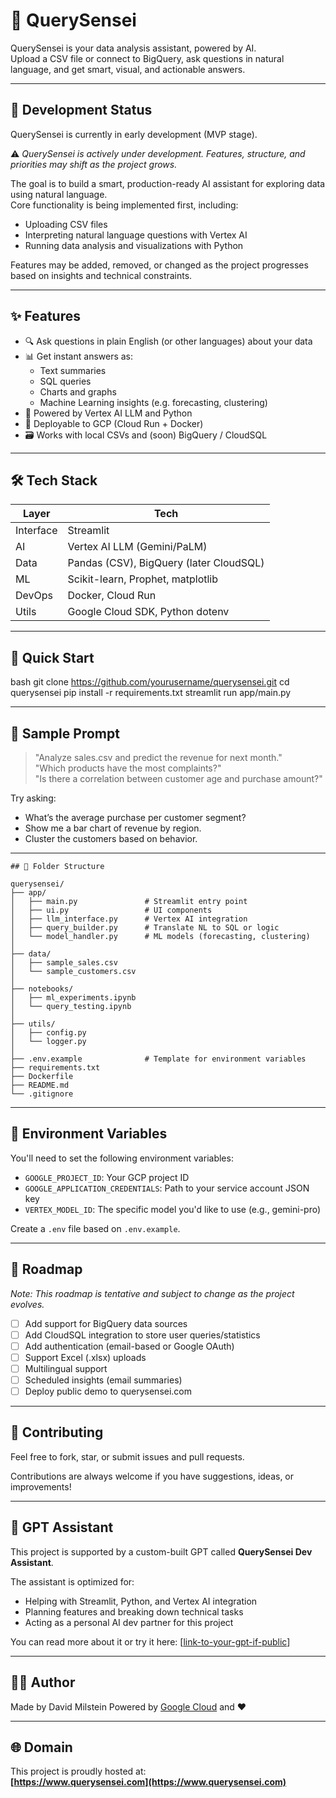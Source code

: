 # 🧠 QuerySensei

QuerySensei is your data analysis assistant, powered by AI.  
Upload a CSV file or connect to BigQuery, ask questions in natural language, and get smart, visual, and actionable answers.

---

## 🚧 Development Status

QuerySensei is currently in early development (MVP stage).

⚠️  *QuerySensei is actively under development. Features, structure, and priorities may shift as the project grows.*

The goal is to build a smart, production-ready AI assistant for exploring data using natural language.  
Core functionality is being implemented first, including:

- Uploading CSV files  
- Interpreting natural language questions with Vertex AI  
- Running data analysis and visualizations with Python  

Features may be added, removed, or changed as the project progresses based on insights and technical constraints.

---
## ✨ Features

- 🔍 Ask questions in plain English (or other languages) about your data
- 📊 Get instant answers as:
  - Text summaries
  - SQL queries
  - Charts and graphs
  - Machine Learning insights (e.g. forecasting, clustering)
- 🧠 Powered by Vertex AI LLM and Python
- 🚀 Deployable to GCP (Cloud Run + Docker)
- 🗃️ Works with local CSVs and (soon) BigQuery / CloudSQL

---

## 🛠️ Tech Stack

| Layer | Tech |
|-------|------|
| Interface | Streamlit |
| AI | Vertex AI LLM (Gemini/PaLM) |
| Data | Pandas (CSV), BigQuery (later CloudSQL) |
| ML | Scikit-learn, Prophet, matplotlib |
| DevOps | Docker, Cloud Run |
| Utils | Google Cloud SDK, Python dotenv |

---

## 🚀 Quick Start

bash
git clone https://github.com/yourusername/querysensei.git
cd querysensei
pip install -r requirements.txt
streamlit run app/main.py

---

## 🧠 Sample Prompt

> "Analyze sales.csv and predict the revenue for next month."  
> "Which products have the most complaints?"  
> "Is there a correlation between customer age and purchase amount?"

Try asking:

- What’s the average purchase per customer segment?
- Show me a bar chart of revenue by region.
- Cluster the customers based on behavior.

---

```text
## 📂 Folder Structure

querysensei/
├── app/
│   ├── main.py               # Streamlit entry point
│   ├── ui.py                 # UI components
│   ├── llm_interface.py      # Vertex AI integration
│   ├── query_builder.py      # Translate NL to SQL or logic
│   └── model_handler.py      # ML models (forecasting, clustering)
│
├── data/
│   ├── sample_sales.csv
│   └── sample_customers.csv
│
├── notebooks/
│   ├── ml_experiments.ipynb
│   └── query_testing.ipynb
│
├── utils/
│   ├── config.py
│   └── logger.py
│
├── .env.example              # Template for environment variables
├── requirements.txt
├── Dockerfile
├── README.md
└── .gitignore
```
---

## 🔐 Environment Variables

You'll need to set the following environment variables:

- `GOOGLE_PROJECT_ID`: Your GCP project ID
- `GOOGLE_APPLICATION_CREDENTIALS`: Path to your service account JSON key
- `VERTEX_MODEL_ID`: The specific model you'd like to use (e.g., gemini-pro)

Create a `.env` file based on `.env.example`.

---

## 📌 Roadmap

*Note: This roadmap is tentative and subject to change as the project evolves.*

- [ ] Add support for BigQuery data sources
- [ ] Add CloudSQL integration to store user queries/statistics
- [ ] Add authentication (email-based or Google OAuth)
- [ ] Support Excel (.xlsx) uploads
- [ ] Multilingual support
- [ ] Scheduled insights (email summaries)
- [ ] Deploy public demo to querysensei.com

---

## 🤝 Contributing

Feel free to fork, star, or submit issues and pull requests.

Contributions are always welcome if you have suggestions, ideas, or improvements!

---

## 🤖 GPT Assistant

This project is supported by a custom-built GPT called **QuerySensei Dev Assistant**.

The assistant is optimized for:
- Helping with Streamlit, Python, and Vertex AI integration
- Planning features and breaking down technical tasks
- Acting as a personal AI dev partner for this project

You can read more about it or try it here: [[link-to-your-gpt-if-public](https://chatgpt.com/g/g-6836be88a7008191ab70b1b6b7ff05f1-querysensei-dev-assistant)]

---

## 🧑‍💻 Author

Made by David Milstein 
Powered by [Google Cloud](https://cloud.google.com/) and ❤️

---

## 🌐 Domain

This project is proudly hosted at:  
**[https://www.querysensei.com](https://www.querysensei.com)**
